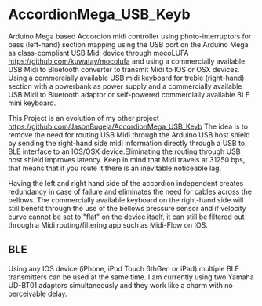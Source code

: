 AccordionMega_USB_Keyb
======================

Arduino Mega based Accordion midi controller using photo-interruptors for bass (left-hand) section mapping using the USB port on the Arduino Mega as class-compliant USB Midi device through mocoLUFA https://github.com/kuwatay/mocolufa and using a commercially available USB Midi to Bluetooth converter to transmit Midi to IOS or OSX devices. Using a commercially available USB midi keyboard for treble (right-hand) section with a powerbank as power supply and a commercially available USB Midi to Bluetooth adaptor or self-powered commercially available BLE mini keyboard.

This Project is an evolution of my other project https://github.com/JasonBugeja/AccordionMega_USB_Keyb
The idea is to remove the need for routing USB Midi through the Arduino USB host shield by sending the right-hand side midi information directly through a USB to BLE interface to an IOS/OSX device.Eliminating the routing through USB host shield improves latency.  Keep in mind that Midi travels at 31250 bps, that means that if you route it there is an inevitable noticeable lag. 

Having the left and right hand side of the accordion independent creates redundancy in case of failure and eliminates the need for cables across the bellows. The commercially available keyboard on the right-hand side will still benefit through the use of the bellows pressure sensor and if velocity curve cannot be set to "flat" on the device itself, it can still be filtered out through a Midi routing/filtering app such as Midi-Flow on IOS. 

BLE
----
Using any IOS device (iPhone, iPod Touch 6thGen or iPad) multiple BLE transmitters can be used at the same time.  I am currently using two Yamaha UD-BT01 adaptors simultaneously and they work like a charm with no perceivable delay. 
